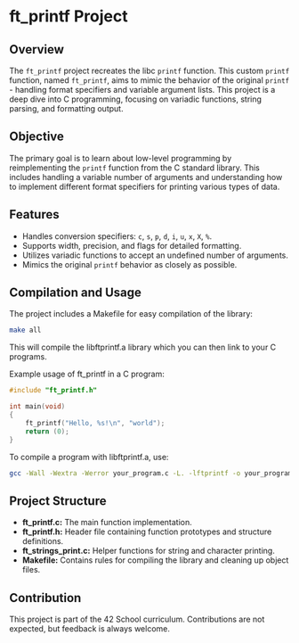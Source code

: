 # ft_printf Project

## Overview

The `ft_printf` project recreates the libc `printf` function. This custom `printf` function, named `ft_printf`, aims to mimic the behavior of the original `printf` - handling format specifiers and variable argument lists. This project is a deep dive into C programming, focusing on variadic functions, string parsing, and formatting output.

## Objective

The primary goal is to learn about low-level programming by reimplementing the `printf` function from the C standard library. This includes handling a variable number of arguments and understanding how to implement different format specifiers for printing various types of data.

## Features

- Handles conversion specifiers: `c`, `s`, `p`, `d`, `i`, `u`, `x`, `X`, `%`.
- Supports width, precision, and flags for detailed formatting.
- Utilizes variadic functions to accept an undefined number of arguments.
- Mimics the original `printf` behavior as closely as possible.

## Compilation and Usage

The project includes a Makefile for easy compilation of the library:

```bash
make all
```

This will compile the libftprintf.a library which you can then link to your C programs.

Example usage of ft_printf in a C program:

```C
#include "ft_printf.h"

int main(void)
{
    ft_printf("Hello, %s!\n", "world");
    return (0);
}
```

To compile a program with libftprintf.a, use:

```bash
gcc -Wall -Wextra -Werror your_program.c -L. -lftprintf -o your_program
```

## Project Structure

- **ft_printf.c:** The main function implementation.
- **ft_printf.h:** Header file containing function prototypes and structure definitions.
- **ft_strings_print.c:** Helper functions for string and character printing.
- **Makefile:** Contains rules for compiling the library and cleaning up object files.

## Contribution

This project is part of the 42 School curriculum. Contributions are not expected, but feedback is always welcome.
